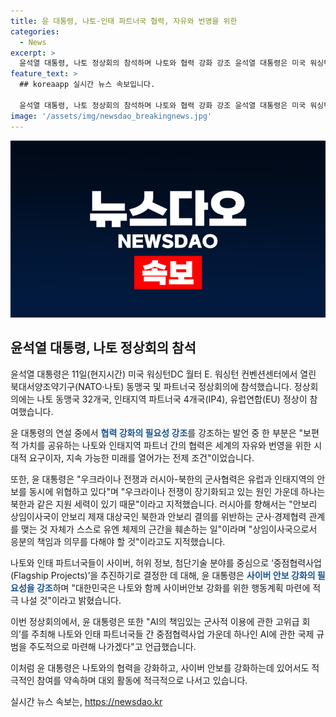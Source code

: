 ```yaml
---
title: 윤 대통령, 나토-인태 파트너국 협력, 자유와 번영을 위한
categories:
  - News
excerpt: >
  윤석열 대통령, 나토 정상회의 참석하며 나토와 협력 강화 강조 윤석열 대통령은 미국 워싱턴 D.C.에서 열린 나토 정상회의에 참석하고, 나토와 인태 파트너국의 협력 강화를 강조했습니다. 러시아의 우크라이나 전쟁과 북한과의 군사협력으로 유럽과 인태지역 안보가 위협되고 있다며, 군사력 증강에 도움을 주는 협력을 차단해야 한다고 밝혔습니다. 또한, 사이버안보와 인공지능(AI) 등 분야에서의 협력을 강조하며 나토와의 연대 강화를 촉구했습니다.
feature_text: >
  ## koreaapp 실시간 뉴스 속보입니다.

  윤석열 대통령, 나토 정상회의 참석하며 나토와 협력 강화 강조 윤석열 대통령은 미국 워싱턴 D.C.에서 열린 나토 정상회의에 참석하고, 나토와 인태 파트너국의 협력 강화를 강조했습니다. 러시아의 우크라이나 전쟁과 북한과의 군사협력으로 유럽과 인태지역 안보가 위협되고 있다며, 군사력 증강에 도움을 주는 협력을 차단해야 한다고 밝혔습니다. 또한, 사이버안보와 인공지능(AI) 등 분야에서의 협력을 강조하며 나토와의 연대 강화를 촉구했습니다.
image: '/assets/img/newsdao_breakingnews.jpg'
---
```


<p><img src="/assets/img/newsdao_breakingnews.jpg" alt="koreaapp 속보" /></p>

<h2 data-ke-size="size26">윤석열 대통령, 나토 정상회의 참석</h2>

<p>윤석열 대통령은 11일(현지시간) 미국 워싱턴DC 월터 E. 워싱턴 컨벤션센터에서 열린 북대서양조약기구(NATO·나토) 동맹국 및 파트너국 정상회의에 참석했습니다. 정상회의에는 나토 동맹국 32개국, 인태지역 파트너국 4개국(IP4), 유럽연합(EU) 정상이 참여했습니다.</p>

<p data-ke-size="size16">윤 대통령의 연설 중에서 <b><span style="color: #1a5490;">협력 강화의 필요성 강조</span></b>를 강조하는 발언 중 한 부분은 "보편적 가치를 공유하는 나토와 인태지역 파트너 간의 협력은 세계의 자유와 번영을 위한 시대적 요구이자, 지속 가능한 미래를 열어가는 전제 조건"이었습니다.</p>

<p>또한, 윤 대통령은 "우크라이나 전쟁과 러시아-북한의 군사협력은 유럽과 인태지역의 안보를 동시에 위협하고 있다"며 "우크라이나 전쟁이 장기화되고 있는 원인 가운데 하나는 북한과 같은 지원 세력이 있기 때문"이라고 지적했습니다. 러시아를 향해서는 "안보리 상임이사국이 안보리 제재 대상국인 북한과 안보리 결의를 위반하는 군사·경제협력 관계를 맺는 것 자체가 스스로 유엔 체제의 근간을 훼손하는 일"이라며 "상임이사국으로서 응분의 책임과 의무를 다해야 할 것"이라고도 지적했습니다.</p>

<p data-ke-size="size16">나토와 인태 파트너국들이 사이버, 허위 정보, 첨단기술 분야를 중심으로 ‘중점협력사업(Flagship Projects)’을 추진하기로 결정한 데 대해, 윤 대통령은 <b><span style="color: #1a5490;">사이버 안보 강화의 필요성을 강조</span></b>하며 "대한민국은 나토와 함께 사이버안보 강화를 위한 행동계획 마련에 적극 나설 것"이라고 밝혔습니다.</p>

<p>이번 정상회의에서, 윤 대통령은 또한 "AI의 책임있는 군사적 이용에 관한 고위급 회의’를 주최해 나토와 인태 파트너국들 간 중점협력사업 가운데 하나인 AI에 관한 국제 규범을 주도적으로 마련해 나가겠다"고 언급했습니다.</p>

<p>이처럼 윤 대통령은 나토와의 협력을 강화하고, 사이버 안보를 강화하는데 있어서도 적극적인 참여를 약속하며 대외 활동에 적극적으로 나서고 있습니다. <p data-ke-size="size16"></p></p>
실시간 뉴스 속보는, <a href="https://newsdao.kr" rel="dofollow">https://newsdao.kr</a>


